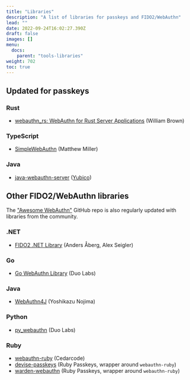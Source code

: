 ```yaml
---
title: "Libraries"
description: "A list of libraries for passkeys and FIDO2/WebAuthn"
lead: ""
date: 2022-09-24T16:02:27.390Z
draft: false
images: []
menu:
  docs:
    parent: "tools-libraries"
weight: 702
toc: true
---
```


## Updated for passkeys

### Rust

- [webauthn_rs: WebAuthn for Rust Server Applications](https://docs.rs/webauthn-rs/latest/webauthn_rs/) (William Brown)

### TypeScript

- [SimpleWebAuthn](https://simplewebauthn.dev/) (Matthew Miller)

### Java

- [java-webauthn-server](https://github.com/Yubico/java-webauthn-server) ([Yubico](https://developers.yubico.com/java-webauthn-server/))

## Other FIDO2/WebAuthn libraries

The ["Awesome WebAuthn"](https://github.com/herrjemand/awesome-webauthn) GitHub repo is also regularly updated with libraries from the community.

### .NET

- [FIDO2 .NET Library](https://fido2-net-lib.passwordless.dev/) (Anders Åberg, Alex Seigler)

### Go

- [Go WebAuthn Library](https://github.com/duo-labs/webauthn) (Duo Labs)

### Java

- [WebAuthn4J](https://github.com/webauthn4j/webauthn4j) (Yoshikazu Nojima)

### Python

- [py_webauthn](https://github.com/duo-labs/py_webauthn) (Duo Labs)

### Ruby

- [webauthn-ruby](https://github.com/cedarcode/webauthn-ruby) (Cedarcode)
- [devise-passkeys](https://github.com/ruby-passkeys/devise-passkeys) (Ruby Passkeys, wrapper around `webauthn-ruby`)
- [warden-webauthn](https://github.com/ruby-passkeys/warden-webauthn) (Ruby Passkeys, wrapper around `webauthn-ruby`)
